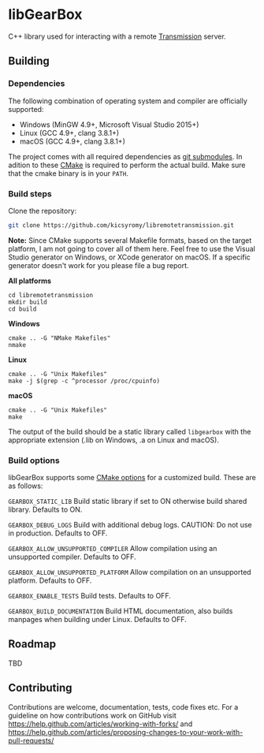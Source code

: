 # libGearBox
C++ library used for interacting with a remote [Transmission](https://transmissionbt.com/) server.

## Building
### Dependencies
The following combination of operating system and compiler are officially supported:
 * Windows (MinGW 4.9+, Microsoft Visual Studio 2015+)
 * Linux (GCC 4.9+, clang 3.8.1+)
 * macOS (GCC 4.9+, clang 3.8.1+)

The project comes with all required dependencies as [git submodules](https://git-scm.com/book/en/v2/Git-Tools-Submodules). In adition to these [CMake](https://cmake.org/) is required to perform the actual build. Make sure that the cmake binary is in your `PATH`.

### Build steps
Clone the repository:
```bash
git clone https://github.com/kicsyromy/libremotetransmission.git
```
**Note:** Since CMake supports several Makefile formats, based on the target platform, I am not going to cover all of them here. Feel free to use the Visual Studio generator on Windows, or XCode generator on macOS. If a specific generator doesn't work for you please file a bug report.

**All platforms**
```
cd libremotetransmission
mkdir build
cd build
```

**Windows**
```
cmake .. -G "NMake Makefiles"
nmake
```

**Linux**
```
cmake .. -G "Unix Makefiles"
make -j $(grep -c ^processor /proc/cpuinfo)
```

**macOS**
```
cmake .. -G "Unix Makefiles"
make
```

The output of the build should be a static library called `libgearbox` with the appropriate extension (.lib on Windows, .a on Linux and macOS).

### Build options
libGearBox supports some [CMake options](https://cmake.org/cmake/help/v3.7/command/option.html) for a customized build. These are as follows:

`GEARBOX_STATIC_LIB` Build static library if set to ON otherwise build shared library. Defaults to ON.

`GEARBOX_DEBUG_LOGS` Build with additional debug logs. CAUTION: Do not use in production. Defaults to OFF.

`GEARBOX_ALLOW_UNSUPPORTED_COMPILER` Allow compilation using an unsupported compiler. Defaults to OFF.

`GEARBOX_ALLOW_UNSUPPORTED_PLATFORM` Allow compilation on an unsupported platform. Defaults to OFF.

`GEARBOX_ENABLE_TESTS` Build tests. Defaults to OFF.

`GEARBOX_BUILD_DOCUMENTATION` Build HTML documentation, also builds manpages when building under Linux. Defaults to OFF.

## Roadmap
TBD

## Contributing
Contributions are welcome, documentation, tests, code fixes etc. For a guideline on how contributions work on GitHub visit https://help.github.com/articles/working-with-forks/ and https://help.github.com/articles/proposing-changes-to-your-work-with-pull-requests/
